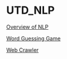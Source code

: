 # UTD_NLP

[Overview of NLP](https://c0d3s1ing3r.github.io/UTD_NLP/Overview%20of%20NLP.pdf)

[Word Guessing Game](https://c0d3s1ing3r.github.io/UTD_NLP/Word%20Guess%20Game/Portfolio%20Chapter%205%20Word%20Guess%20Game.pdf)

[Web Crawler](https://c0d3s1ing3r.github.io/UTD_NLP/Web%20Crawler/Knowledge_Base_Summary.pdf)

